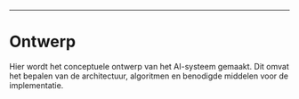 ---
# Ontwerp
Hier wordt het conceptuele ontwerp van het AI-systeem gemaakt. Dit omvat het bepalen van de architectuur, algoritmen en benodigde middelen voor de implementatie.
 
